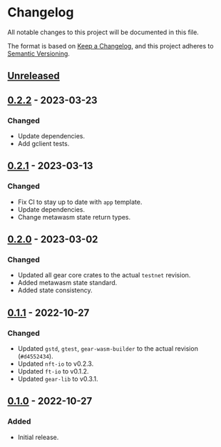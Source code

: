 # Changelog
All notable changes to this project will be documented in this file.

The format is based on [Keep a Changelog](https://keepachangelog.com/en/1.0.0/),
and this project adheres to [Semantic Versioning](https://semver.org/spec/v2.0.0.html).

## [Unreleased]

## [0.2.2] - 2023-03-23
### Changed
- Update dependencies.
- Add gclient tests.

## [0.2.1] - 2023-03-13
### Changed
- Fix CI to stay up to date with `app` template.
- Update dependencies.
- Change metawasm state return types.

## [0.2.0] - 2023-03-02
### Changed
- Updated all gear core crates to the actual `testnet` revision.
- Added metawasm state standard.
- Added state consistency.

## [0.1.1] - 2022-10-27
### Changed
- Updated `gstd`, `gtest`, `gear-wasm-builder` to the actual revision (`#d4552434`).
- Updated `nft-io` to v0.2.3.
- Updated `ft-io` to v0.1.2.
- Updated `gear-lib` to v0.3.1.

## [0.1.0] - 2022-10-27
### Added
- Initial release.

[Unreleased]: https://github.com/gear-dapps/nft-marketplace/compare/0.1.1...HEAD
[0.2.2]: https://github.com/gear-dapps/nft-marketplace/compare/0.2.1...0.2.2
[0.2.1]: https://github.com/gear-dapps/nft-marketplace/compare/0.2.0...0.2.1
[0.2.0]: https://github.com/gear-dapps/nft-marketplace/compare/0.1.1...0.2.0
[0.1.1]: https://github.com/gear-dapps/nft-marketplace/compare/0.1.0...0.1.1
[0.1.0]: https://github.com/gear-dapps/nft-marketplace/compare/1170fc1...0.1.0
